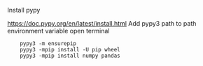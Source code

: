 Install pypy

https://doc.pypy.org/en/latest/install.html
Add pypy3 path to path environment variable
open terminal 

        pypy3 -m ensurepip
        pypy3 -mpip install -U pip wheel
        pypy3 -mpip install numpy pandas